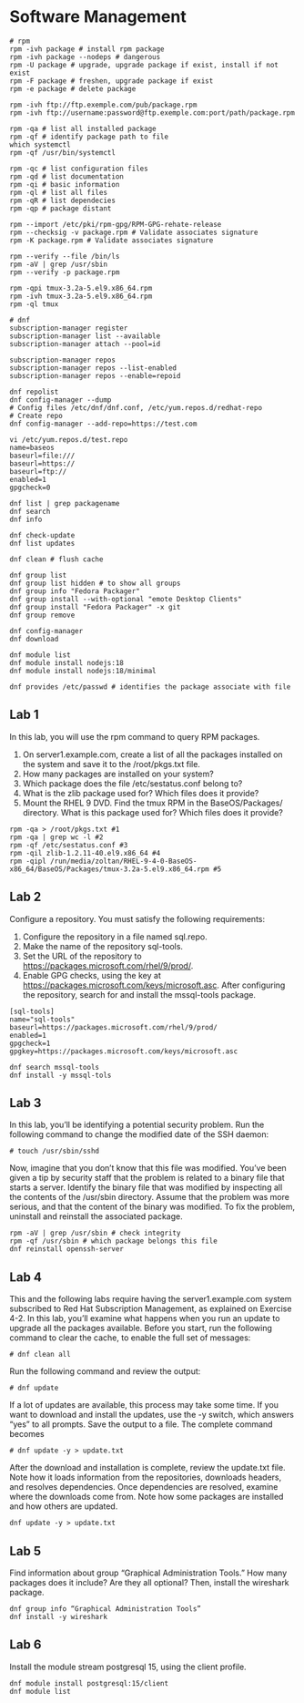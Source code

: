 # Software Management

```shell
# rpm
rpm -ivh package # install rpm package
rpm -ivh package --nodeps # dangerous
rpm -U package # upgrade, upgrade package if exist, install if not exist
rpm -F package # freshen, upgrade package if exist
rpm -e package # delete package

rpm -ivh ftp://ftp.exemple.com/pub/package.rpm
rpm -ivh ftp://username:password@ftp.exemple.com:port/path/package.rpm

rpm -qa # list all installed package
rpm -qf # identify package path to file
which systemctl
rpm -qf /usr/bin/systemctl

rpm -qc # list configuration files
rpm -qd # list documentation
rpm -qi # basic information
rpm -ql # list all files
rpm -qR # list dependecies
rpm -qp # package distant

rpm --import /etc/pki/rpm-gpg/RPM-GPG-rehate-release
rpm --checksig -v package.rpm # Validate associates signature
rpm -K package.rpm # Validate associates signature

rpm --verify --file /bin/ls
rpm -aV | grep /usr/sbin
rpm --verify -p package.rpm

rpm -qpi tmux-3.2a-5.el9.x86_64.rpm
rpm -ivh tmux-3.2a-5.el9.x86_64.rpm
rpm -ql tmux

# dnf
subscription-manager register
subscription-manager list --available
subscription-manager attach --pool=id

subscription-manager repos
subscription-manager repos --list-enabled
subscription-manager repos --enable=repoid

dnf repolist
dnf config-manager --dump
# Config files /etc/dnf/dnf.conf, /etc/yum.repos.d/redhat-repo
# Create repo
dnf config-manager --add-repo=https://test.com

vi /etc/yum.repos.d/test.repo
name=baseos
baseurl=file:///
baseurl=https://
baseurl=ftp://
enabled=1
gpgcheck=0

dnf list | grep packagename
dnf search
dnf info

dnf check-update
dnf list updates

dnf clean # flush cache

dnf group list
dnf group list hidden # to show all groups
dnf group info "Fedora Packager"
dnf group install --with-optional "emote Desktop Clients"
dnf group install "Fedora Packager" -x git
dnf group remove

dnf config-manager
dnf download

dnf module list
dnf module install nodejs:18
dnf module install nodejs:18/minimal

dnf provides /etc/passwd # identifies the package associate with file
```

## Lab 1

In this lab, you will use the rpm command to query RPM packages.

1. On server1.example.com, create a list of all the packages installed on the system and save it to the /root/pkgs.txt file.
2. How many packages are installed on your system?
3. Which package does the file /etc/sestatus.conf belong to?
4. What is the zlib package used for? Which files does it provide?
5. Mount the RHEL 9 DVD. Find the tmux RPM in the BaseOS/Packages/ directory. What is this package used for? Which files does it provide?

```shell
rpm -qa > /root/pkgs.txt #1
rpm -qa | grep wc -l #2
rpm -qf /etc/sestatus.conf #3
rpm -qil zlib-1.2.11-40.el9.x86_64 #4
rpm -qipl /run/media/zoltan/RHEL-9-4-0-BaseOS-x86_64/BaseOS/Packages/tmux-3.2a-5.el9.x86_64.rpm #5
```

## Lab 2

Configure a repository. You must satisfy the following requirements:

1. Configure the repository in a file named sql.repo.
2. Make the name of the repository sql-tools.
3. Set the URL of the repository to https://packages.microsoft.com/rhel/9/prod/.
4. Enable GPG checks, using the key at https://packages.microsoft.com/keys/microsoft.asc.
After configuring the repository, search for and install the mssql-tools package.

```shell
[sql-tools]
name="sql-tools"
baseurl=https://packages.microsoft.com/rhel/9/prod/
enabled=1
gpgcheck=1
gpgkey=https://packages.microsoft.com/keys/microsoft.asc

dnf search mssql-tools
dnf install -y mssql-tols
```

## Lab 3

In this lab, you’ll be identifying a potential security problem. Run the following command to change the modified date of the SSH daemon:

`# touch /usr/sbin/sshd`

Now, imagine that you don’t know that this file was modified. You’ve been given a tip by security staff that the problem is related to a binary file that starts a server.
Identify the binary file that was modified by inspecting all the contents of the /usr/sbin directory.
Assume that the problem was more serious, and that the content of the binary was modified. To fix the problem, uninstall and reinstall the associated package.

```shell
rpm -aV | grep /usr/sbin # check integrity
rpm -qf /usr/sbin # which package belongs this file
dnf reinstall openssh-server
```

## Lab 4

This and the following labs require having the server1.example.com system subscribed to Red Hat Subscription Management, as explained on Exercise 4-2. In this lab, you’ll examine what happens when you run an update to upgrade all the packages available. Before you start, run the following command to clear the cache, to enable the full set of messages:

`# dnf clean all`

Run the following command and review the output:

`# dnf update`

If a lot of updates are available, this process may take some time. If you want to download and install the updates, use the -y switch, which answers “yes” to all prompts. Save the output to a file. The complete command becomes

`# dnf update -y > update.txt`

After the download and installation is complete, review the update.txt file. Note how it loads information from the repositories, downloads headers, and resolves dependencies.
Once dependencies are resolved, examine where the downloads come from. Note how some packages are installed and how others are updated.

```shell
dnf update -y > update.txt
```

## Lab 5

Find information about group “Graphical Administration Tools.” How many packages does it include? Are they all optional?
Then, install the wireshark package.

```shell
dnf group info “Graphical Administration Tools”
dnf install -y wireshark
```

## Lab 6

Install the module stream postgresql 15, using the client profile.

```shell
dnf module install postgresql:15/client
dnf module list
```

